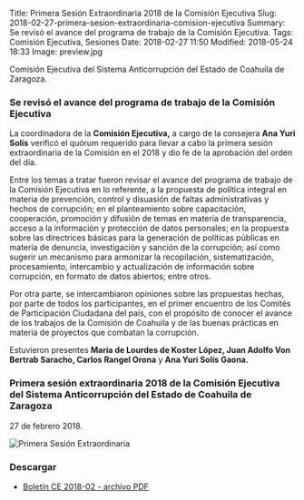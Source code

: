 Title: Primera Sesión Extraordinaria 2018 de la Comisión Ejecutiva
Slug: 2018-02-27-primera-sesion-extraordinaria-comision-ejecutiva
Summary: Se revisó el avance del programa de trabajo de la Comisión Ejecutiva.
Tags: Comisión Ejecutiva, Sesiones
Date: 2018-02-27 11:50
Modified: 2018-05-24 18:33
Image: preview.jpg


Comisión Ejecutiva del Sistema Anticorrupción del Estado de Coahuila de Zaragoza.

### Se revisó el avance del programa de trabajo de la Comisión Ejecutiva

La coordinadora de la **Comisión Ejecutiva,** a cargo de la consejera
**Ana Yuri Solís** verificó el quórum requerido para llevar a cabo la
primera sesión extraordinaria de la Comisión en el 2018 y dio fe de la
aprobación del orden del día.

Entre los temas a tratar fueron revisar el avance del programa de
trabajo de la Comisión Ejecutiva en lo referente, a la propuesta de
política integral en materia de prevención, control y disuasión de
faltas administrativas y hechos de corrupción; en el planteamiento
sobre capacitación, cooperación, promoción y difusión de temas en
materia de transparencia, acceso a la información y protección de datos
personales; en la propuesta sobre las directrices básicas para la
generación de políticas públicas en materia de denuncia, investigación
y sanción de la corrupción; así como sugerir un mecanismo para
armonizar la recopilación, sistematización, procesamiento, intercambio
y actualización de información sobre corrupción, en formato de datos
abiertos; entre otros.

Por otra parte, se intercambiaron opiniones sobre las propuestas
hechas, por parte de todos los participantes, en el primer encuentro de
los Comités de Participación Ciudadana del país, con el propósito de
conocer el avance de los trabajos de la Comisión de Coahuila y de las
buenas prácticas en materia de proyectos que combatan la corrupción.

Estuvieron presentes **María de Lourdes de Koster López, Juan Adolfo
Von Bertrab Saracho, Carlos Rangel Orona** y **Ana Yuri Solís Gaona.**

### Primera sesión extraordinaria 2018 de la Comisión Ejecutiva del Sistema Anticorrupción del Estado de Coahuila de Zaragoza

27 de febrero 2018.

<img class="img-fluid" src="foto-01.jpg" alt="Primera Sesión Extraordinaria">

### Descargar

* [Boletín CE 2018-02 - archivo PDF](boletin-ce-2018-02.pdf)
